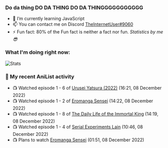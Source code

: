 ### Do da thing DO DA THING DO DA THINGGGGGGGGGGG

<!-- **TheInternetUser0/TheInternetUser0** is a ✨ _special_ ✨ repository because its `README.md` (this file) appears on your GitHub profile. -->


- 🌱 I’m currently learning JavaScript
- 📫 You can contact me on Discord [TheInternetUser#9060](https://discord.com/users/534117072796385300)
- ⚡ Fun fact: 80% of the Fun fact is neither a fact nor fun. _Statistics by me 😎_

### What I'm doing right now:
![Stats](https://discord.c99.nl/widget/theme-3/534117072796385300.png)

### 🌸 My recent AniList activity

<!-- ANILIST_ACTIVITY:start -->

-   📺 Watched episode 1 - 6 of [Urusei Yatsura (2022)](https://anilist.co/anime/143277) (16:21, 08 December 2022)
-   📺 Watched episode 1 - 2 of [Eromanga Sensei](https://anilist.co/anime/21685) (14:22, 08 December 2022)
-   📺 Watched episode 1 - 8 of [The Daily Life of the Immortal King](https://anilist.co/anime/114121) (14:19, 08 December 2022)
-   📺 Watched episode 1 - 4 of [Serial Experiments Lain](https://anilist.co/anime/339) (10:46, 08 December 2022)
-   📺 Plans to watch [Eromanga Sensei](https://anilist.co/anime/21685) (01:51, 08 December 2022)

<!-- ANILIST_ACTIVITY:end -->
